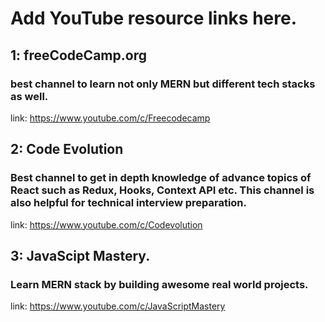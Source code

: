 # Add YouTube resource links here.

## 1: freeCodeCamp.org

### best channel to learn not only MERN but different tech stacks as well.

link: https://www.youtube.com/c/Freecodecamp

## 2: Code Evolution

### Best channel to get in depth knowledge of advance topics of React such as Redux, Hooks, Context API etc. This channel is also helpful for technical interview preparation.

link: https://www.youtube.com/c/Codevolution

## 3: JavaScipt Mastery.

### Learn MERN stack by building awesome real world projects.

link: https://www.youtube.com/c/JavaScriptMastery
